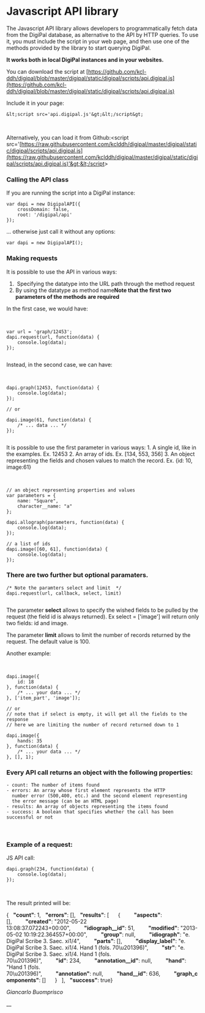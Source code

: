 # Javascript API library
 The Javascript API library allows developers to programmatically fetch data from the DigiPal database, as alternative to the API by HTTP queries. To use it, you must include the script in your web page, and then use one of the methods provided by the library to start querying DigiPal.

**It works both in local DigiPal instances and in your websites.**

You can download the script at [https://github.com/kcl-ddh/digipal/blob/master/digipal/static/digipal/scripts/api.digipal.js](https://github.com/kcl-ddh/digipal/blob/master/digipal/static/digipal/scripts/api.digipal.js)

Include it in your page:


```
&lt;script src='api.digipal.js'&gt;&lt;/script&gt;

```
 

Alternatively, you can load it from Github:&lt;script src='[https://raw.githubusercontent.com/kclddh/digipal/master/digipal/static/digipal/scripts/api.digipal.js](https://raw.githubusercontent.com/kclddh/digipal/master/digipal/static/digipal/scripts/api.digipal.js)'&gt;&lt;/script&gt;


### Calling the API class
If you are running the script into a DigiPal instance:


```
var dapi = new DigipalAPI({
    crossDomain: false,
    root: '/digipal/api'
});

```
... otherwise just call it without any options:


```
var dapi = new DigipalAPI();

```

### Making requests
It is possible to use the API in various ways:


1.  Specifying the datatype into the URL path through the method request
2. By using the datatype as method name**Note that the first two parameters of the methods are required**

In the first case, we would have:

 


```
var url = 'graph/12453';
dapi.request(url, function(data) {
    console.log(data);
});

```

```

```
Instead, in the second case, we can have:

 


```
dapi.graph(12453, function(data) {
    console.log(data);
});

// or

dapi.image(61, function(data) {
    /* ... data ... */
});

```

```

```
It is possible to use the first parameter in various ways: 1. A single id, like in the examples. Ex. 12453 2. An array of ids. Ex. [134, 553, 356] 3. An object representing the fields and chosen values to match the record. Ex. {id: 10, image:61}

 


```
// an object representing properties and values
var parameters = {
    name: "Square",
    character__name: "a"
};

dapi.allograph(parameters, function(data) {
    console.log(data);
});

// a list of ids
dapi.image([60, 61], function(data) {
    console.log(data);
});

```

### There are two further but optional paramaters.

```
/* Note the paramters select and limit  */
dapi.request(url, callback, select, limit)

```

```

```
The parameter **select** allows to specify the wished fields to be pulled by the request (the field id is always returned). Ex select = ['image'] will return only two fields: id and image.

The parameter **limit** allows to limit the number of records returned by the request. The default value is 100.

Another example:

 


```
dapi.image({
    id: 18
}, function(data) {
    /* ... your data ... */
}, ['item_part', 'image']);

// or
// note that if select is empty, it will get all the fields to the response
// here we are limiting the number of record returned down to 1

dapi.image({
    hands: 35
}, function(data) {
    /* ... your data ... */
}, [], 1);

```

### Every API call returns an object with the following properties:

```
- count: The number of items found
- errors: An array whose first element represents the HTTP 
  number error (500,400, etc.) and the second element representing 
  the error message (can be an HTML page)
- results: An array of objects representing the items found
- success: A boolean that specifies whether the call has been successful or not
```
 

### Example of a request:
JS API call:


```
dapi.graph(234, function(data) {
    console.log(data);
});
```
 

The result printed will be:

{   **"count"**: 1,   **"errors"**: [],   **"results"**: [      {         **"aspects"**: [],         **"created"**: "2012-05-22 13:08:37.072243+00:00",         **"idiograph__id"**: 51,         **"modified"**: "2013-05-02 10:19:22.364557+00:00",         **"group"**: null,         **"idiograph"**: "e. DigiPal Scribe 3. Saec. xi1/4",         **"parts"**: [],         **"display_label"**: "e. DigiPal Scribe 3. Saec. xi1/4. Hand 1 (fols. 70\u201396)",         **"str"**: "e. DigiPal Scribe 3. Saec. xi1/4. Hand 1 (fols. 70\u201396)",         **"id"**: 234,         **"annotation__id"**: null,         **"hand"**: "Hand 1 (fols. 70\u201396)",         **"annotation"**: null,         **"hand__id"**: 636,         **"graph_components"**: []      }   ],   **"success"**: true} 

_Giancarlo Buomprisco_

__

 

